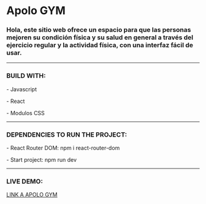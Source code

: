 <div id="header">
 <h1 align="left">Apolo GYM</h1>
 <h3 align="left">Hola, este sitio web ofrece un espacio para que las personas mejoren su condición física y su salud en general a través del ejercicio regular y la actividad física, con una interfaz fácil de usar.
  </h3>
</div>

---

### BUILD WITH:

<p>- Javascript</p>
<p>- React</p>
<p>- Modulos CSS</p>

---

### DEPENDENCIES TO RUN THE PROJECT:

<p>- React Router DOM: npm i react-router-dom</p>
<p>- Start project: npm run dev</p>

---

### LIVE DEMO: 

<p><a href="https://apolo-gym.vercel.app/" >LINK A APOLO GYM</a></p>
